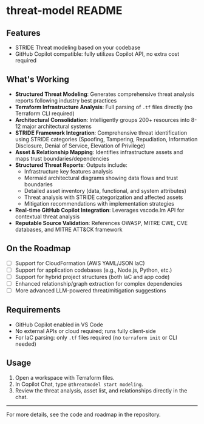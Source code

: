 # threat-model README

## Features

- STRIDE Threat modeling based on your codebase
- GitHub Copilot compatible: fully utilizes Copilot API, no extra cost required

## What's Working

- **Structured Threat Modeling**: Generates comprehensive threat analysis reports following industry best practices
- **Terraform Infrastructure Analysis**: Full parsing of `.tf` files directly (no Terraform CLI required)
- **Architectural Consolidation**: Intelligently groups 200+ resources into 8-12 major architectural systems
- **STRIDE Framework Integration**: Comprehensive threat identification using STRIDE categories (Spoofing, Tampering, Repudiation, Information Disclosure, Denial of Service, Elevation of Privilege)
- **Asset & Relationship Mapping**: Identifies infrastructure assets and maps trust boundaries/dependencies
- **Structured Threat Reports**: Outputs include:
  - Infrastructure key features analysis
  - Mermaid architectural diagrams showing data flows and trust boundaries
  - Detailed asset inventory (data, functional, and system attributes)
  - Threat analysis with STRIDE categorization and affected assets
  - Mitigation recommendations with implementation strategies
- **Real-time GitHub Copilot Integration**: Leverages vscode.lm API for contextual threat analysis
- **Reputable Source Validation**: References OWASP, MITRE CWE, CVE databases, and MITRE ATT&CK framework

## On the Roadmap

- [ ] Support for CloudFormation (AWS YAML/JSON IaC)
- [ ] Support for application codebases (e.g., Node.js, Python, etc.)
- [ ] Support for hybrid project structures (both IaC and app code)
- [ ] Enhanced relationship/graph extraction for complex dependencies
- [ ] More advanced LLM-powered threat/mitigation suggestions

## Requirements

- GitHub Copilot enabled in VS Code
- No external APIs or cloud required; runs fully client-side
- For IaC parsing: only `.tf` files required (no `terraform init` or CLI needed)

## Usage

1. Open a workspace with Terraform files.
2. In Copilot Chat, type `@threatmodel start modeling`.
3. Review the threat analysis, asset list, and relationships directly in the chat.

---

For more details, see the code and roadmap in the repository.

